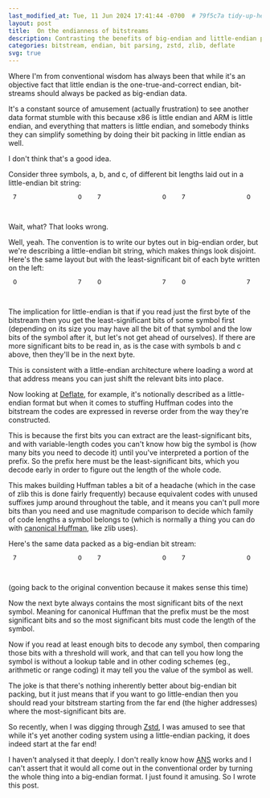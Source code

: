 ```yaml
---
last_modified_at: Tue, 11 Jun 2024 17:41:44 -0700  # 79f5c7a tidy-up-headers-add-descriptions
layout: post
title:  On the endianness of bitstreams
description: Contrasting the benefits of big-endian and little-endian packing in bitstreams and observing that one consequence shows up in Zstandard.
categories: bitstream, endian, bit parsing, zstd, zlib, deflate
svg: true
---
```

Where I'm from conventional wisdom has always been that while it's an objective
fact that little endian is the one-true-and-correct endian, bit-streams should
always be packed as big-endian data.

It's a constant source of amusement (actually frustration) to see another data
format stumble with this because x86 is little endian and ARM is little endian,
and everything that matters is little endian, and somebody thinks they can
simplify something by doing their bit packing in little endian as well.

I don't think that's a good idea.

Consider three symbols, a, b, and c, of different bit lengths laid out in a
little-endian bit string:

<svg width="100%" height="50" viewbox="0 0 600 50">
  <defs>
    <g id="byte_le">
      <text x="11" y="12">0</text>
      <text x="165" y="12">7</text>
      <rect x="0" y="24" width="176" height="24" fill="none"/>
    </g>
    <g id="byte">
      <text x="165" y="12">0</text>
      <text x="11" y="12">7</text>
      <rect x="0" y="24" width="176" height="24" fill="none"/>
    </g>
    {% assign table = " a0 a1 a2 a3 a4 a5
                      : b0 b1 b2 b3
                      : c0 c1 c2 c3 c4 c5 c6 c7 c8" %}
    {%- assign rows = table | split: ":" -%}
    {%- for row in rows -%}
      {%- assign cells = row | split: " " -%}
      {%- for cell in cells -%}
        <g id="{{cell}}" class="block{{forloop.parentloop.index0}}">
          <rect x="0" y="24" width="22" height="24" />
          <text x="11" y="36"><tspan>{{cell | split: "" | first}}<tspan font-size="60%" dy="10%">{{cell | split: "" | last}}</tspan>
          </tspan></text>
        </g>
      {%- endfor -%}
    {%- endfor -%}
    <g id="_">
      <rect x="0" y="24" width="22" height="24" stroke-opacity="20%" />
    </g>
  </defs>

  <use href="#byte" x="0" y="0" />
  {%- assign bits = "b1 b0 a5 a4 a3 a2 a1 a0" | split: " " -%}
  {%- for bit in bits -%}
    <use href="#{{bit}}" x="{{forloop.index0 | times: 22 | plus: 0}}" y="0" />
  {%- endfor -%}

  <use href="#byte" x="200" y="0" />
  {%- assign bits = "c5 c4 c3 c2 c1 c0 b3 b2" | split: " " -%}
  {%- for bit in bits -%}
    <use href="#{{bit}}" x="{{forloop.index0 | times: 22 | plus: 200}}" y="0" />
  {%- endfor -%}

  <use href="#byte" x="400" y="0" />
  {%- assign bits = "_ _ _ _ _ c6 c7 c8" | split: " " -%}
  {%- for bit in bits -%}
    <use href="#{{bit}}" x="{{forloop.index0 | times: 22 | plus: 400}}" y="0" />
  {%- endfor -%}
</svg>

Wait, what?  That looks wrong.

Well, yeah.  The convention is to write our bytes out in big-endian order, but
we're describing a little-endian bit string, which makes things look disjoint.
Here's the same layout but with the least-significant bit of each byte written
on the left:

<svg width="100%" height="50" viewbox="0 0 600 50">
  <use href="#byte_le" x="0" y="0" />
  {%- assign bits = "a0 a1 a2 a3 a4 a5 b0 b1" | split: " " -%}
  {%- for bit in bits -%}
    <use href="#{{bit}}" x="{{forloop.index0 | times: 22 | plus: 0}}" y="0" />
  {%- endfor -%}

  <use href="#byte_le" x="200" y="0" />
  {%- assign bits = "b2 b3 c0 c1 c2 c3 c4 c5" | split: " " -%}
  {%- for bit in bits -%}
    <use href="#{{bit}}" x="{{forloop.index0 | times: 22 | plus: 200}}" y="0" />
  {%- endfor -%}

  <use href="#byte_le" x="400" y="0" />
  {%- assign bits = "c6 c7 c8 _ _ _ _ _ " | split: " " -%}
  {%- for bit in bits -%}
    <use href="#{{bit}}" x="{{forloop.index0 | times: 22 | plus: 400}}" y="0" />
  {%- endfor -%}
</svg>

The implication for little-endian is that if you read just the first byte of
the bitstream then you get the least-significant bits of some symbol first
(depending on its size you may have all the bit of that symbol and the low bits
of the symbol after it, but let's not get ahead of ourselves).  If there are
more significant bits to be read in, as is the case with symbols b and c above,
then they'll be in the next byte.

This is consistent with a little-endian architecture where loading a word at
that address means you can just shift the relevant bits into place.

Now looking at [Deflate][], for example, it's notionally described as a
little-endian format but when it comes to stuffing Huffman codes into the
bitstream the codes are expressed in reverse order from the way they're
constructed.

This is because the first bits you can extract are the least-significant bits,
and with variable-length codes you can't know how big the symbol is (how many
bits you need to decode it) until you've interpreted a portion of the prefix.
So the prefix here must be the least-significant bits, which you decode early
in order to figure out the length of the whole code.

This makes building Huffman tables a bit of a headache (which in the case of
zlib this is done fairly frequently) because equivalent codes with unused
suffixes jump around throughout the table, and it means you can't pull more
bits than you need and use magnitude comparison to decide which family of code
lengths a symbol belongs to (which is normally a thing you can do with
[canonical Huffman][], like zlib uses).

Here's the same data packed as a big-endian bit stream:

<svg width="100%" height="50" viewbox="0 0 600 50">
  <use href="#byte" x="0" y="0" />
  {%- assign bits = "a5 a4 a3 a2 a1 a0 b3 b2" | split: " " -%}
  {%- for bit in bits -%}
    <use href="#{{bit}}" x="{{forloop.index0 | times: 22 | plus: 0}}" y="0" />
  {%- endfor -%}

  <use href="#byte" x="200" y="0" />
  {%- assign bits = "b1 b0 c8 c7 c6 c5 c4 c3" | split: " " -%}
  {%- for bit in bits -%}
    <use href="#{{bit}}" x="{{forloop.index0 | times: 22 | plus: 200}}" y="0" />
  {%- endfor -%}

  <use href="#byte" x="400" y="0" />
  {%- assign bits = "c2 c1 c0 _ _ _ _ _ " | split: " " -%}
  {%- for bit in bits -%}
    <use href="#{{bit}}" x="{{forloop.index0 | times: 22 | plus: 400}}" y="0" />
  {%- endfor -%}
</svg>

(going back to the original convention because it makes sense this time)

Now the next byte always contains the most significant bits of the next symbol.
Meaning for canonical Huffman that the prefix must be the most significant bits
and so the most significant bits must code the length of the symbol.

Now if you read at least enough bits to decode any symbol, then comparing those
bits with a threshold will work, and that can tell you how long the symbol is
without a lookup table and in other coding schemes (eg., arithmetic or range
coding) it may tell you the value of the symbol as well.

The joke is that there's nothing inherently better about big-endian bit
packing, but it just means that if you want to go little-endian then you should
read your bitstream starting from the far end (the higher addresses) where the
most-significant bits are.

So recently, when I was digging through [Zstd][], I was amused to see that
while it's yet another coding system using a little-endian packing, it does
indeed start at the far end!

I haven't analysed it that deeply.  I don't really know how [ANS][] works and I
can't assert that it would all come out in the conventional order by turning
the whole thing into a big-endian format.  I just found it amusing.  So I wrote
this post.

[Deflate]: <https://en.wikipedia.org/wiki/Deflate>
[Zstd]: <https://en.wikipedia.org/wiki/Zstd>
[Canonical Huffman]: <https://en.wikipedia.org/wiki/Canonical_Huffman_code>
[ANS]: <https://en.wikipedia.org/wiki/Asymmetric_numeral_systems>
